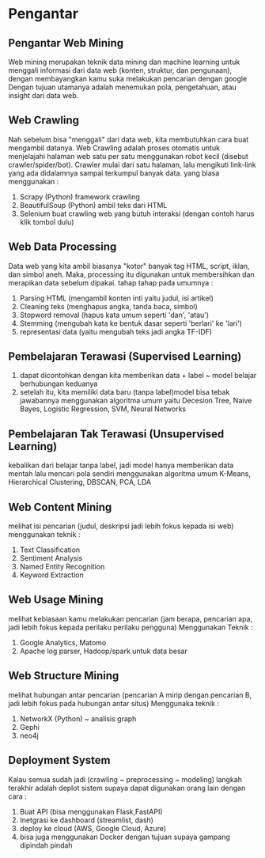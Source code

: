 # Pengantar 
## Pengantar Web Mining
Web mining merupakan teknik data mining dan machine learning untuk menggali informasi dari data web (konten, struktur, dan pengunaan), dengan membayangkan kamu suka melakukan pencarian dengan google  
Dengan tujuan utamanya adalah menemukan pola, pengetahuan, atau insight dari data web.

## Web Crawling
Nah sebelum bisa "menggali" dari data web, kita membutuhkan cara buat mengambil datanya. Web Crawling adalah proses otomatis untuk menjelajahi halaman web satu per satu menggunakan robot kecil (disebut crawler/spider/bot). Crawler mulai dari satu halaman, lalu mengikuti link-link yang ada didalamnya sampai terkumpul banyak data.
yang biasa menggunakan :
1. Scrapy (Python) framework crawling
2. BeautifulSoup (Python) ambil teks dari HTML
3. Selenium buat crawling web yang butuh interaksi (dengan contoh harus klik tombol dulu)

## Web Data Processing
Data web yang kita ambil biasanya "kotor" banyak tag HTML, script, iklan, dan simbol aneh. Maka, processing itu digunakan untuk membersihkan dan merapikan data sebelum dipakai.
tahap tahap pada umumnya :
1. Parsing HTML (mengambil konten inti yaitu judul, isi artikel)
2. Cleaning teks (menghapus angka, tanda baca, simbol)
3. Stopword removal (hapus kata umum seperti 'dan', 'atau')
4. Stemming (mengubah kata ke bentuk dasar seperti 'berlari' ke 'lari')
5. representasi data (yaitu mengubah teks jadi angka TF-IDF)

## Pembelajaran Terawasi (Supervised Learning)
1. dapat dicontohkan dengan kita memberikan data + label ~ model belajar berhubungan keduanya
2. setelah itu, kita memiliki data baru (tanpa label)model bisa tebak jawabannya
menggunakan algoritma umum yaitu Decesion Tree, Naive Bayes, Logistic Regression, SVM, Neural Networks

## Pembelajaran Tak Terawasi (Unsupervised Learning)
kebalikan dari belajar tanpa label, jadi model hanya memberikan data mentah lalu mencari pola sendiri
menggunakan algoritma umum K-Means, Hierarchical Clustering, DBSCAN, PCA, LDA

## Web Content Mining
 melihat isi pencarian (judul, deskripsi jadi lebih fokus kepada isi web)
 menggunakan teknik :
 1. Text Classification 
 2. Sentiment Analysis
 3. Named Entity Recognition
 4. Keyword Extraction

 ## Web Usage Mining
 melihat kebiasaan kamu melakukan pencarian (jam berapa, pencarian apa, jadi lebih fokus kepada perilaku perilaku pengguna)
 Menggunakan Teknik :
 1. Google Analytics, Matomo
 2. Apache log parser, Hadoop/spark untuk data besar

 ## Web Structure Mining
melihat hubungan antar pencarian (pencarian A mirip dengan pencarian B, jadi lebih fokus pada hubungan antar situs) 
Menggunaka  teknik :
1. NetworkX (Python) ~ analisis graph
2. Gephi 
3. neo4j

## Deployment System
Kalau semua sudah jadi (crawling ~ preprocessing ~ modeling) langkah terakhir adalah deplot sistem supaya dapat digunakan orang lain
dengan cara :
1. Buat API (bisa menggunakan Flask,FastAPI)
2. Inetgrasi ke dashboard (streamlist, dash)
3. deploy ke cloud (AWS, Google Cloud, Azure)
4. bisa juga menggunakan Docker dengan tujuan supaya gampang dipindah pindah
